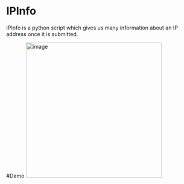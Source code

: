 # IPInfo
IPInfo is a python script which gives us many information about an IP address once it is submitted.

#Demo 
<img width="360" alt="image" src="https://user-images.githubusercontent.com/64969369/210281511-2a12b284-7546-4d99-af16-ad4aa39cd95b.png">
